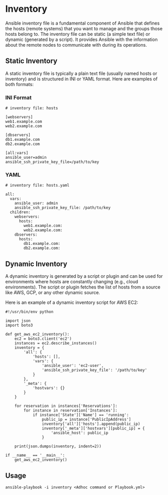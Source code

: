 # Inventory 

Ansible inventory file is a fundamental component of Ansible that defines the hosts (remote systems) that you want to manage and the groups those hosts belong to. The inventory file can be static (a simple text file) or dynamic (generated by a script). It provides Ansible with the information about the remote nodes to communicate with during its operations.

## Static Inventory

A static inventory file is typically a plain text file (usually named hosts or inventory) and is structured in INI or YAML format. Here are examples of both formats:

### INI Format

```
# inventory file: hosts

[webservers]
web1.example.com
web2.example.com

[dbservers]
db1.example.com
db2.example.com

[all:vars] 
ansible_user=admin
ansible_ssh_private_key_file=/path/to/key
```

### YAML

```
# inventory file: hosts.yaml

all:
  vars:
    ansible_user: admin
    ansible_ssh_private_key_file: /path/to/key
  children:
    webservers:
      hosts:
        web1.example.com:
        web2.example.com:
    dbservers:
      hosts:
        db1.example.com:
        db2.example.com:
```

## Dynamic Inventory

A dynamic inventory is generated by a script or plugin and can be used for environments where hosts are constantly changing (e.g., cloud environments). The script or plugin fetches the list of hosts from a source like AWS, GCP, or any other dynamic source.

Here is an example of a dynamic inventory script for AWS EC2:

```
#!/usr/bin/env python

import json
import boto3

def get_aws_ec2_inventory():
    ec2 = boto3.client('ec2')
    instances = ec2.describe_instances()
    inventory = {
        'all': {
            'hosts': [],
            'vars': {
                'ansible_user': 'ec2-user',
                'ansible_ssh_private_key_file': '/path/to/key'
            }
        },
        '_meta': {
            'hostvars': {}
        }
    }

    for reservation in instances['Reservations']:
        for instance in reservation['Instances']:
            if instance['State']['Name'] == 'running':
                public_ip = instance['PublicIpAddress']
                inventory['all']['hosts'].append(public_ip)
                inventory['_meta']['hostvars'][public_ip] = {
                    'ansible_host': public_ip
                }

    print(json.dumps(inventory, indent=2))

if __name__ == '__main__':
    get_aws_ec2_inventory()
```

## Usage

```
ansible-playbook -i inventory <Adhoc command or Playbook.yml>
```